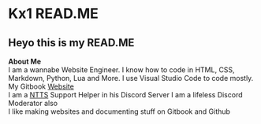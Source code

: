 # Kx1 READ.ME  
## Heyo this is my READ.ME  
**About Me**  
I am a wannabe Website Engineer. I know how to code in HTML, CSS, Markdown, Python, Lua and More. I use Visual Studio Code to code mostly.  
My Gitbook [Website](https://kataokax1.gitbook.io/kx1.com)  
I am a [NTTS](https://notexttospeech.com/]) Support Helper in his Discord Server
I am a lifeless Discord Moderator also  
I like making websites and documenting stuff on Gitbook and Github  

